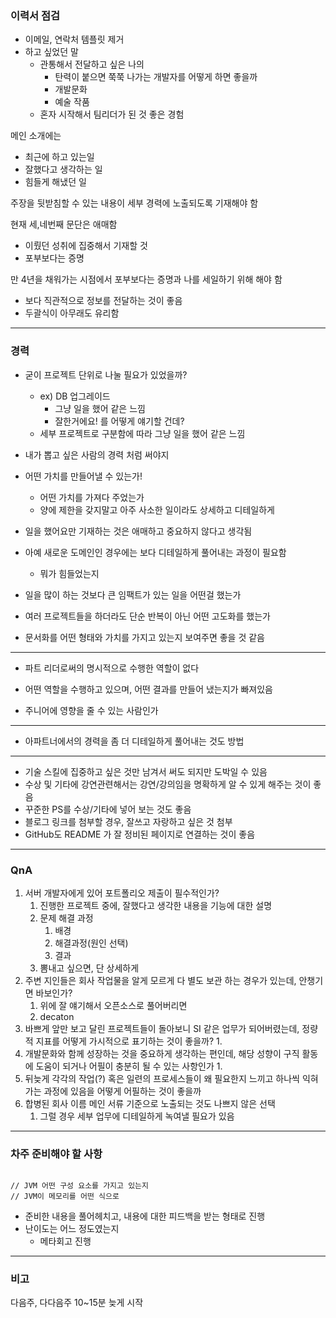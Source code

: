 ### 이력서 점검

- 이메일, 연락처 템플릿 제거
- 하고 싶었던 말
	- 관통해서 전달하고 싶은 나의 
		- 탄력이 붙으면 쭉쭉 나가는 개발자를 어떻게 하면 좋을까
		- 개발문화
		- 예술 작품
	- 혼자 시작해서 팀리더가 된 것 좋은 경험

메인 소개에는
- 최근에 하고 있는일
- 잘했다고 생각하는 일
- 힘들게 해냈던 일

주장을 뒷받침할 수 있는 내용이 세부 경력에 노출되도록 기재해야 함

현재 세,네번째 문단은 애매함
- 이뤘던 성취에 집중해서 기재할 것
- 포부보다는 증명

만 4년을 채워가는 시점에서 포부보다는 증명과 나를 세일하기 위해 해야 함
- 보다 직관적으로 정보를 전달하는 것이 좋음
- 두괄식이 아무래도 유리함

---
### 경력

- 굳이 프로젝트 단위로 나눌 필요가 있었을까?
	- ex) DB 업그레이드
		- 그냥 일을 했어 같은 느낌
		- 잘한거에요! 를 어떻게 얘기할 건데?
	- 세부 프로젝트로 구분함에 따라 그냥 일을 했어 같은 느낌
- 내가 뽑고 싶은 사람의 경력 처럼 써야지
- 어떤 가치를 만들어낼 수 있는가!
	- 어떤 가치를 가져다 주었는가
	- 양에 제한을 갖지말고 아주 사소한 일이라도 상세하고 디테일하게
- 일을 했어요만 기재하는 것은 애매하고 중요하지 않다고 생각됨
- 아예 새로운 도메인인 경우에는 보다 디테일하게 풀어내는 과정이 필요함
	- 뭐가 힘들었는지
 - 일을 많이 하는 것보다 큰 임팩트가 있는 일을 어떤걸 했는가

- 여러 프로젝트들을 하더라도 단순 반복이 아닌 어떤 고도화를 했는가

- 문서화를 어떤 형태와 가치를 가지고 있는지 보여주면 좋을 것 같음

---

- 파트 리더로써의 명시적으로 수행한 역할이 없다
- 어떤 역할을 수행하고 있으며, 어떤 결과를 만들어 냈는지가 빠져있음

- 주니어에 영향을 줄 수 있는 사람인가

---

- 아파트너에서의 경력을 좀 더 디테일하게 풀어내는 것도 방법

---

- 기술 스킬에 집중하고 싶은 것만 남겨서 써도 되지만 도박일 수 있음
- 수상 및 기타에 강연관련해서는 강연/강의임을 명확하게 알 수 있게 해주는 것이 좋음
- 꾸준한 PS를 수상/기타에 넣어 보는 것도 좋음
- 블로그 링크를 첨부할 경우, 잘쓰고 자랑하고 싶은 것 첨부
- GitHub도 README 가 잘 정비된 페이지로 연결하는 것이 좋음

---
### QnA

1. 서버 개발자에게 있어 포트폴리오 제출이 필수적인가?
	1. 진행한 프로젝트 중에, 잘했다고 생각한 내용을 기능에 대한 설명
	2. 문제 해결 과정
		1. 배경
		2. 해결과정(원인 선택)
		3. 결과
	3. 뽐내고 싶으면, 단 상세하게
2. 주변 지인들은 회사 작업물을 알게 모르게 다 별도 보관 하는 경우가 있는데, 안챙기면 바보인가?
	1. 위에 잘 얘기해서 오픈소스로 풀어버리면 
	2. decaton
3. 바쁘게 앞만 보고 달린 프로젝트들이 돌아보니 SI 같은 업무가 되어버렸는데, 정량적 지표를 어떻게 가시적으로 표기하는 것이 좋을까?
	1. 
4. 개발문화와 함께 성장하는 것을 중요하게 생각하는 편인데, 해당 성향이 구직 활동에 도움이 되거나 어필이 충분히 될 수 있는 사항인가
	1. 
5. 뒤늦게 각각의 작업(?) 혹은 일련의 프로세스들이 왜 필요한지 느끼고 하나씩 익혀가는 과정에 있음을 어떻게 어필하는 것이 좋을까
7. 합병된 회사 이름 메인 서류 기준으로 노출되는 것도 나쁘지 않은 선택
	1. 그럴 경우 세부 업무에 디테일하게 녹여낼 필요가 있음

---
### 차주 준비해야 할 사항

```

// JVM 어떤 구성 요소를 가지고 있는지
// JVM이 메모리를 어떤 식으로 

```

- 준비한 내용을 풀어헤치고, 내용에 대한 피드백을 받는 형태로 진행
- 난이도는 어느 정도였는지
	- 메타회고 진행

---
### 비고

다음주, 다다음주 10~15분 늦게 시작
